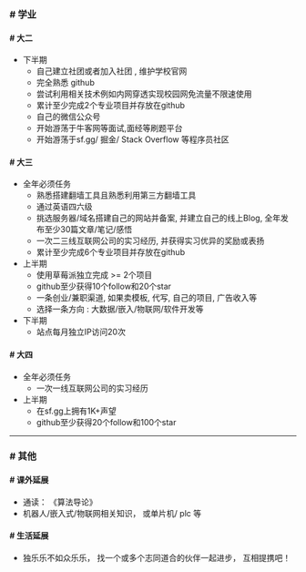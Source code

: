 

### \# 学业


#### \# 大二

-	下半期  
	-	自己建立社团或者加入社团 , 维护学校官网  
	-	完全熟悉 github  
	-	尝试利用相关技术例如内网穿透实现校园网免流量不限速使用  
	-	累计至少完成2个专业项目并存放在github  
	-	自己的微信公众号  
	-	开始游荡于牛客网等面试,面经等刷题平台  
	-	开始游荡于sf.gg/ 掘金/ Stack Overflow 等程序员社区  


#### \# 大三

-	全年必须任务  
	-	熟悉搭建翻墙工具且熟悉利用第三方翻墙工具  
	-	通过英语四六级  
	-	挑选服务器/域名搭建自己的网站并备案, 并建立自己的线上Blog, 全年发布至少30篇文章/笔记/感悟
	-	一次二三线互联网公司的实习经历, 并获得实习优异的奖励或表扬  
	-	累计至少完成6个专业项目并存放在github  
-	上半期  
	-	使用草莓派独立完成 >= 2个项目  
	-	github至少获得10个follow和20个star  
	-	一条创业/兼职渠道, 如果卖模板, 代写, 自己的项目, 广告收入等	  
	-	选择一条方向 :  大数据/嵌入/物联网/软件开发等		  
-	下半期  
	-	站点每月独立IP访问20次  


#### \# 大四
 
-	全年必须任务  
	-	一次一线互联网公司的实习经历  
-	上半期  
	-	在sf.gg上拥有1K+声望  
	-	github至少获得20个follow和100个star  

---   


### \# 其他


#### \# 课外延展

-	通读： 《算法导论》
-	机器人/嵌入式/物联网相关知识， 或单片机/ plc 等


#### \# 生活延展

-	独乐乐不如众乐乐， 找一个或多个志同道合的伙伴一起进步， 互相提携吧！



